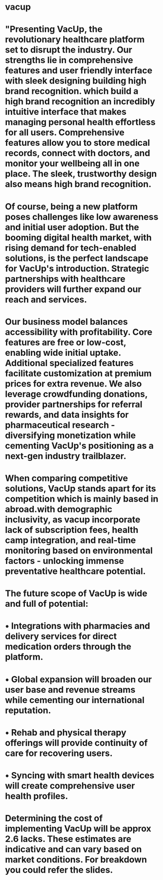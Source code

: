 # vacup


# "Presenting VacUp, the revolutionary healthcare platform set to disrupt the industry. Our strengths lie in  comprehensive features and user friendly interface with sleek  designing building high brand recognition. which build a high brand recognition  an incredibly intuitive interface that makes managing personal health effortless for all users. Comprehensive features allow you to store medical records, connect with doctors, and monitor your wellbeing all in one place. The sleek, trustworthy design also means high brand recognition.

# Of course, being a new platform poses challenges like low awareness and initial user adoption. But the booming digital health market, with rising demand for tech-enabled solutions, is the perfect landscape for VacUp's introduction. Strategic partnerships with healthcare providers will further expand our reach and services.  

# Our business model balances accessibility with profitability. Core features are free or low-cost, enabling wide initial uptake. Additional specialized features facilitate customization at premium prices for extra revenue. We also leverage crowdfunding donations, provider partnerships for referral rewards, and data insights for pharmaceutical research - diversifying monetization while cementing VacUp's positioning as a next-gen industry trailblazer.

# When comparing competitive solutions, VacUp stands apart for its competition which is mainly based in abroad.with demographic inclusivity, as vacup incorporate lack of subscription fees, health camp integration, and real-time monitoring based on environmental factors - unlocking immense preventative healthcare potential.

# The future scope of VacUp is wide and full of potential: 

# • Integrations with pharmacies and delivery services for direct medication orders through the platform.

# • Global expansion will broaden our user base and revenue streams while cementing our international reputation. 

# • Rehab and physical therapy offerings will provide continuity of care for recovering users.

# • Syncing with smart health devices will create comprehensive user health profiles.

# Determining the cost of implementing VacUp will be approx  2.6 lacks. These estimates are indicative and can vary based on market conditions. For breakdown you could refer the slides.
